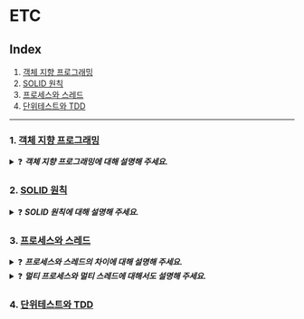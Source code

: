 # ETC
## Index
1. [객체 지향 프로그래밍](#1-객체-지향-프로그래밍)
2. [SOLID 원칙](#2-solid-원칙)
3. [프로세스와 스레드](#3-프로세스와-스레드)
4. [단위테스트와 TDD](#4-단위테스트와-tdd)

-- -- --

### 1. [객체 지향 프로그래밍](https://skroy0513.tistory.com/44)
<details>
  <summary>❓ <b><i>객체 지향 프로그래밍에 대해 설명해 주세요.</i></b></summary>
  <div markdown="1">
    &nbsp;&nbsp;객체 지향 프로그래밍은 필요한 데이터를 추상화시켜 상태와 행위를 가진 객체로 만들고 객체들 간의 상호작용을 통해 로직을 구성하는 프로그래밍을 말합니다. 객체 지향 프로그래밍의 장점은 코드를 재사용하거나 유지보수하는 것에 굉장히 쉬우며 클래스 단위로 모듈화 시켜서 개발할 수 있으므로 여러 사람이 모인 대형 프로젝트에 적합합니다. 하지만 처리속도가 상대적으로 느리고, 객체가 많으면 용량이 커질 수 있으며, 설계 시 많은 시간과 노력이 필요하다는 단점도 가지고 있습니다.<br>
    &nbsp;&nbsp;객체 지향 프로그래밍의 특징으로는 추상화, 캡슐화, 상속, 다형성이 있습니다.<br>
    &nbsp;&nbsp;추상화는 객체에서 공통된 속성과 행위를 추출하여 타입을 정의하는 과정입니다. 필요할 때마다 같은 코드를 짜지 않고 필요한 곳에서 부르기만 하면 되므로 코드를 단순화하고 가독성을 높여줍니다.<br>
    &nbsp;&nbsp;캡슐화는 생성할 객체의 기능과 특성의 모음을 클래스라는 캡슐에 분류해 넣은 것을 말합니다. 추상화 과정을 통해 모여진 함수, 변수들을 캡슐화하여 코드의 복잡성이 줄어들고 재활용이 편해졌습니다.<br>
    &nbsp;&nbsp;상속은 한 클래스가 다른 클래스에 상속되어 부모 클래스의 코드를 물려받아 사용할 수 있는 것을 말합니다. 재사용으로 인한 코드가 줄어들고 범용적이 사용이 가능하게 되고 계층적 구조를 지원하게 됩니다.<br>
    &nbsp;&nbsp;다형성은 객체가 다양한 형태로 동작할 수 있는 능력을 나타나는데, 다형성을 통해 같은 메서드 이름을 사용하여 여러 클래스의 객체를 다룰 수 있습니다. 또한 부모클래스에게 물려받은 코드를 상황에 맞춰 변경하여 사용도 가능합니다.<br>
  </div>
</details>

### 2. [SOLID 원칙](https://skroy0513.tistory.com/48)
<details>
  <summary>❓ <b><i>SOLID 원칙에 대해 설명해 주세요.</i></b></summary>
  <div markdown="1">
    &nbsp;&nbsp;객체 지향 프로그래밍을 설계할 때 지켜줘야 할 5개의 설계원칙을 말합니다. SRP, OCP, LSP, ISP, DIP가 있으며 SRP는 단일 책임 원칙으로 클래스나 모듈은 하나의 책임만 가져야 합니다. OCP는 개방 폐쇄 원칙으로 기능 확장에는 열려 있고, 변경에는 닫혀 있어야 합니다. LSP는 리스코프 치환 원칙으로 하위 타입은 상위 타입을 대체 가능해야 합니다. ISP는 인터페이스 분리 원칙으로 클라이언트는 자신이 사용하지 않는 메서드에 의존 관계를 맺도록 강요받지 않아야 합니다. DIP는 의존관계 역전 원칙으로 의존 관계는 추상화에 의존해야 하며, 구체화에는 의존하지 않아야 합니다.
  </div>
</details>

### 3. [프로세스와 스레드](https://skroy0513.tistory.com/54)
<details>
  <summary>❓ <b><i>프로세스와 스레드의 차이에 대해 설명해 주세요.</i></b></summary>
  <div markdown="1">
    &nbsp;&nbsp;프로세스는 정적 상태의 코드 덩어리인 프로그램이 실행되어 동적 상태가 된 것을 의미합니다. 운영체제에 의해 관리되면 프로세스마다 독립적인 Code/Data/Heap/Stack 공간을 할당받습니다. 스레드는 프로세스 내에서 실행되는 작업의 단위입니다. 스레드는 프로세스 내에서 독립된 Stack 영역을 할당받지만 Code/Data/Heap 영역의 데이터는 공유받을 수 있습니다.
  </div>
</details>
<details>
  <summary>❓ <b><i>멀티 프로세스와 멀티 스레드에 대해서도 설명해 주세요.</i></b></summary>
  <div markdown="1">
    &nbsp;&nbsp;먼저 멀티 프로세스는 하나의 응용 프로그램을 여러 개의 프로세스로 나누어서 실행하는 것을 의미합니다. 각각의 프로세스는 독립적인 메모리를 가지고 있기 때문에 안정적입니다. 하지만 프로세스 간의 통신 비용이 증가하고 콘텍스트 스위칭 비용이 높아 성능상의 오버헤드가 발생할 수 있습니다.<br>
    &nbsp;&nbsp;멀티 스레드는 하나의 프로세스 안에서 여러 스레드가 동시에 실행되는 것을 의미합니다. 각 스레드는 프로세스 안에서 공유되는 자원이 있기 때문에 스레드 간 데이터 공유가 쉽고 빠릅니다. 하지만 이로 인해 동기화 문제가 발생할 수 있어 일관성을 유지하기 어렵게 만들 수 있습니다. 또한 하나의 스레드에 문제가 생기면 전체 프로세스가 영향을 받기 때문에 안정성이 낮습니다.<br>
    &nbsp;&nbsp;멀티 프로세스는 독립성과 안정성이 중요한 경우에, 멀티 스레드는 작업 간의 소통이 많고 자원 공유가 필요한 경우에 유용합니다.
  </div>
</details>

### 4. [단위테스트와 TDD](https://skroy0513.tistory.com/59)
